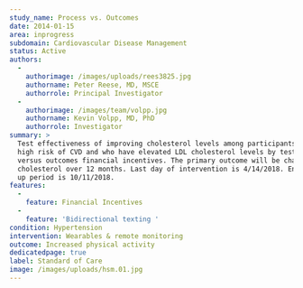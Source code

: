 ```yaml
---
study_name: Process vs. Outcomes
date: 2014-01-15
area: inprogress
subdomain: Cardiovascular Disease Management
status: Active
authors:
  - 
    authorimage: /images/uploads/rees3825.jpg
    authorname: Peter Reese, MD, MSCE
    authorrole: Principal Investigator
  - 
    authorimage: /images/team/volpp.jpg
    authorname: Kevin Volpp, MD, PhD
    authorrole: Investigator
summary: >
  Test effectiveness of improving cholesterol levels among participants who are at
  high risk of CVD and who have elevated LDL cholesterol levels by testing process
  versus outcomes financial incentives. The primary outcome will be change in LDL
  cholesterol over 12 months. Last day of intervention is 4/14/2018. End of follow
  up period is 10/11/2018.
features:
  - 
    feature: Financial Incentives
  - 
    feature: 'Bidirectional texting '
condition: Hypertension
intervention: Wearables & remote monitoring
outcome: Increased physical activity
dedicatedpage: true
label: Standard of Care 
image: /images/uploads/hsm.01.jpg
---
```

